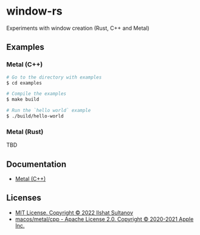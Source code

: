 # window-rs

Experiments with window creation (Rust, C++ and Metal)

## Examples

### Metal (C++)

```bash 
# Go to the directory with examples
$ cd examples

# Compile the examples
$ make build

# Run the `hello world` example
$ ./build/hello-world
```



### Metal (Rust) 

TBD



## Documentation

- [Metal (C++)](./macos/metal/cpp/core/README.md)



## Licenses

- [MIT License. Copyright © 2022 Ilshat Sultanov](license)
- [macos/metal/cpp - Apache License 2.0. Copyright © 2020-2021 Apple Inc.](./macos/metal/cpp/core/LICENSE.txt)
